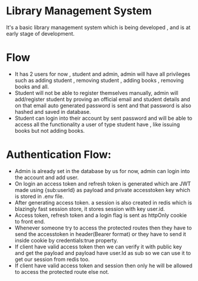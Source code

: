 ﻿# Library Management System

It's a basic library management system which is being developed , and is at early stage of development.

# Flow

- It has 2 users for now , student and admin, admin will have all privileges such as adding student , removing student , adding books , removing books and all.
- Student will not be able to register themselves manually, admin will add/register student by proving an official email and student details and on that email auto generated password is sent and that password is also hashed and saved in database.
- Student can login into their account by sent password and will be able to access all the functionality a user of type student have , like issuing books but not adding books.

# Authentication Flow:

- Admin is already set in the database by us for now, admin can login into the account and add user.
- On login an access token and refresh token is generated which are JWT made using {sub:userId} as payload and private accesstoken key which is stored in .env file.
- After generating access token. a session is also created in redis which is blazingly fast session store, it stores session with key user.id.
- Access token, refresh token and a login flag is sent as httpOnly cookie to front end.
- Whenever someone try to access the protected routes then they have to send the accesstoken in header(Bearer format) or they have to send it inside cookie by credentials:true property.
- If client have valid access token then we can verify it with public key and get the payload and payload have user.Id as sub so we can use it to get our session from redis too.
- If client have valid access token and session then only he will be allowed to access the protected route else not.
